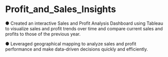 # Profit_and_Sales_Insights

● Created an interactive Sales and Profit Analysis Dashboard using Tableau to visualize sales and profit trends over time and compare current sales and profits to those of the previous year.

● Leveraged geographical mapping to analyze sales and profit performance and make data-driven decisions quickly and efficiently.
